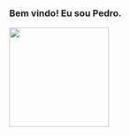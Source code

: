### Bem vindo! Eu sou Pedro.

<div>
  <a href = "https://github.com/pedrosaloma">
  <img height= "180em" src = "https://github-readme-stats.vercel.app/api?username=pedrosaloma&theme=dracula"/>
</div>

